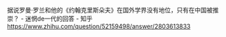 据说罗曼·罗兰和他的《约翰克里斯朵夫》在国外学界没有地位，只有在中国被推崇？ - 迷惘de一代的回答 - 知乎
https://www.zhihu.com/question/52159498/answer/2803613833
